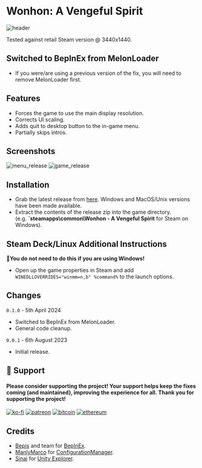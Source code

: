 # Wonhon: A Vengeful Spirit

![header](https://github.com/p1xel8ted/UltrawideFixes/assets/10510767/e758fb24-a441-422f-80c6-77ab9332c632)

Tested against retail Steam version @ 3440x1440.

## Switched to BepInEx from MelonLoader
* If you were/are using a previous version of the fix, you will need to remove MelonLoader first.

## Features
* Forces the game to use the main display resolution.
* Corrects UI scaling.
* Adds quit to desktop button to the in-game menu.
* Partially skips intros.

## Screenshots

![menu_release](https://github.com/p1xel8ted/UltrawideFixes/assets/10510767/8c71e8fb-3c19-4e00-aabc-bcb0e61e1e5a) ![game_release](https://github.com/p1xel8ted/UltrawideFixes/assets/10510767/3fd95bef-9f50-4245-8216-31a7dcc77a28)

## Installation
- Grab the latest release from [here](https://github.com/p1xel8ted/UltrawideFixes/releases/tag/WonhonAVengefulSpirit). Windows and MacOS/Unix versions have been made available.
- Extract the contents of the release zip into the game directory. <br /> (e.g. **`steamapps\common\Wonhon - A Vengeful Spirit** for Steam on Windows).

## Steam Deck/Linux Additional Instructions
🚩**You do not need to do this if you are using Windows!**
- Open up the game properties in Steam and add `WINEDLLOVERRIDES="winmm=n,b" %command%` to the launch options.

## Changes

`0.1.0` - 5th April 2024
- Switched to BepInEx from MelonLoader.
- General code cleanup.

`0.0.1` - 6th August 2023
- Initial release.

## 🚩 Support
#### Please consider supporting the project! Your support helps keep the fixes coming (and maintained), improving the experience for all. Thank you for supporting the project!

[![ko-fi](https://github.com/p1xel8ted/UltrawideFixes/assets/10510767/bf2d4fb0-2249-4193-92df-5de01bf40cbf)](https://ko-fi.com/F2F2DI3WA) [![patreon](https://github.com/p1xel8ted/UltrawideFixes/assets/10510767/d66993ee-153f-483f-aec8-6cde5f84d497)](https://www.patreon.com/p1xel8ted) [![bitcoin](https://github.com/p1xel8ted/UltrawideFixes/assets/10510767/e7c3afc3-43f6-42af-9acc-5a2d7f4a8d50)](https://github.com/p1xel8ted/UltrawideFixes/blob/main/donations/README.md) [![ethereum](https://github.com/p1xel8ted/UltrawideFixes/assets/10510767/00a10334-602e-4d5d-b186-96e716f02dc8)](https://github.com/p1xel8ted/UltrawideFixes/blob/main/donations/README.md)

## Credits
- [Bepis](https://github.com/bbepis) and team for [BepInEx](https://github.com/BepInEx/BepInEx).
- [ManlyMarco](https://github.com/ManlyMarco) for [ConfigurationManager](https://github.com/BepInEx/BepInEx.ConfigurationManager).
- [Sinai]() for [Unity Explorer](https://github.com/sinai-dev/UnityExplorer).
